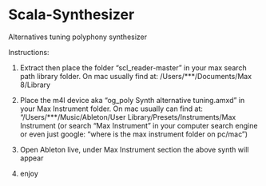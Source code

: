 # Scala-Synthesizer
Alternatives tuning polyphony synthesizer 

Instructions: 
1. Extract then place the folder “scl_reader-master” in your max search path library folder. On mac usually find at: /Users/***/Documents/Max 8/Library


2. Place the m4l device aka “og_poly Synth alternative tuning.amxd” in your Max Instrument folder.
On mac usually can find at: “/Users/***/Music/Ableton/User Library/Presets/Instruments/Max Instrument
(or search “Max Instrument” in your computer search engine or even just google: “where is the max instrument folder on pc/mac”)

3. Open Ableton live, under Max Instrument section the above synth will appear

4. enjoy





